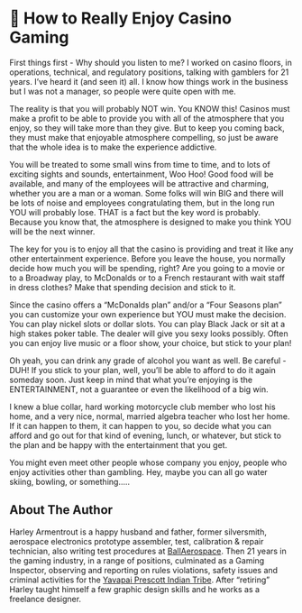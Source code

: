 # 🎲 How to Really Enjoy Casino Gaming

First things first - Why should you listen to me? I worked on casino floors, in
operations, technical, and regulatory positions, talking with gamblers for 21
years. I’ve heard it (and seen it) all. I know how things work in the business
but I was not a manager, so people were quite open with me.

The reality is that you will probably NOT win. You KNOW this! Casinos must make
a profit to be able to provide you with all of the atmosphere that you enjoy, so
they will take more than they give. But to keep you coming back, they must make
that enjoyable atmosphere compelling, so just be aware that the whole idea is to
make the experience addictive.

You will be treated to some small wins from time to time, and to lots of
exciting sights and sounds, entertainment, Woo Hoo! Good food will be available,
and many of the employees will be attractive and charming, whether you are a man
or a woman. Some folks will win BIG and there will be lots of noise and
employees congratulating them, but in the long run YOU will probably lose. THAT
is a fact but the key word is probably. Because you know that, the atmosphere is
designed to make you think YOU will be the next winner.

The key for you is to enjoy all that the casino is providing and treat it like
any other entertainment experience. Before you leave the house, you normally
decide how much you will be spending, right? Are you going to a movie or to a
Broadway play, to McDonalds or to a French restaurant with wait staff in dress
clothes? Make that spending decision and stick to it.

Since the casino offers a “McDonalds plan” and/or a “Four Seasons plan” you can
customize your own experience but YOU must make the decision. You can play
nickel slots or dollar slots. You can play Black Jack or sit at a high stakes
poker table. The dealer will give you sexy looks possibly. Often you can enjoy
live music or a floor show, your choice, but stick to your plan!

Oh yeah, you can drink any grade of alcohol you want as well. Be careful - DUH!
If you stick to your plan, well, you’ll be able to afford to do it again someday
soon. Just keep in mind that what you’re enjoying is the ENTERTAINMENT, not a
guarantee or even the likelihood of a big win.

I knew a blue collar, hard working motorcycle club member who lost his home, and
a very nice, normal, married algebra teacher who lost her home. If it can happen
to them, it can happen to you, so decide what you can afford and go out for that
kind of evening, lunch, or whatever, but stick to the plan and be happy with the
entertainment that you get.

You might even meet other people whose company you enjoy, people who enjoy
activities other than gambling. Hey, maybe you can all go water skiing, bowling,
or something…..

## About The Author

Harley Armentrout is a happy husband and father, former silversmith, aerospace
electronics prototype assembler, test, calibration & repair technician, also
writing test procedures at [BallAerospace](https://www.ball.com/aerospace). Then
21 years in the gaming industry, in a range of positions, culminated as a Gaming
Inspector, observing and reporting on rules violations, safety issues and
criminal activities for the
[Yavapai Prescott Indian Tribe](https://buckyscasino.com/). After “retiring”
Harley taught himself a few graphic design skills and he works as a freelance
designer.

